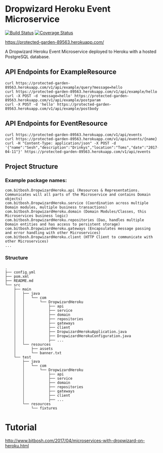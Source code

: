 # Dropwizard Heroku Event Microservice

[![Build Status](https://travis-ci.org/damorton/dropwizardheroku_event_service.svg?branch=master)](https://travis-ci.org/damorton/dropwizardheroku_event_service) [![Coverage Status](https://coveralls.io/repos/github/damorton/dropwizardheroku_event_service/badge.svg?branch=master)](https://coveralls.io/github/damorton/dropwizardheroku_event_service?branch=master)

https://protected-garden-89563.herokuapp.com/

A Dropwizard Heroku Event Microservice deployed to Heroku with a hosted PostgreSQL database.

## API Endpoints for ExampleResource

```
curl https://protected-garden-89563.herokuapp.com/v1/api/example/query?message=hello
curl https://protected-garden-89563.herokuapp.com/v1/api/example/hello
curl -X POST -d 'message=hello' https://protected-garden-89563.herokuapp.com/v1/api/example/postparam
curl -X POST -d 'hello' https://protected-garden-89563.herokuapp.com/v1/api/example/postbody
```

## API Endpoints for EventResource

```
curl https://protected-garden-89563.herokuapp.com/v1/api/events
curl https://protected-garden-89563.herokuapp.com/v1/api/events/{name}
curl -H "Content-Type: application/json" -X POST -d '{"name":"Sesh","description":"Drinkys","location":"Toms","date":"2017-04-11"}' https://protected-garden-89563.herokuapp.com/v1/api/events
```

## Project Structure

### Example package names:

```
com.bitbosh.DropwizardHeroku.api (Resources & Representations. Communicates will all parts of the Microservice and contains Domain objects)
com.bitbosh.DropwizardHeroku.service (Coordination across multiple Domain modules, multiple business transactions)
com.bitbosh.DropwizardHeroku.domain (Domain Modules/Classes, this Microservices business logic)
com.bitbosh.DropwizardHeroku.repositories (Dao, handles multiple Domain entities and has access to persistent storage)
com.bitbosh.DropwizardHeroku.gateways (Encapsulates message passing and error handling with other Microservices)
com.bitbosh.DropwizardHeroku.client (HTTP Client to communicate with other Microservices)
...
```

### Structure

```
.
├── config.yml
├── pom.xml
├── README.md
└── src
    ├── main
    │   ├── java
    │   │   └── com
    │   │       └── DropwizardHeroku    
    │   │           ├── api
    │   │           ├── service
    │   │           ├── domain
    │   │           ├── repositories
    │   │           ├── gateways
    │   │           ├── client
    │   │           ├── DropwizardHerokuApplication.java
    │   │           ├── DropwizardHerokuConfiguration.java
    │   │           ├── ...
    │   └── resources
    │       ├── assets
    │       └── banner.txt
    └── test
        ├── java
        │   └── com
        │       └── DropwizardHeroku
        │           ├── api
        │           ├── service
        │           ├── domain
        │           ├── repositories
        │           ├── gateways
        │           ├── client
        │           ├── ...
        └── resources
            └── fixtures
```

# Tutorial

http://www.bitbosh.com/2017/04/microservices-with-dropwizard-on-heroku.html
